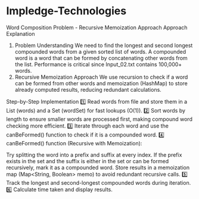 # Impledge-Technologies

Word Composition Problem - Recursive Memoization Approach
Approach Explanation
1. Problem Understanding
We need to find the longest and second longest compounded words from a given sorted list of words.
A compounded word is a word that can be formed by concatenating other words from the list.
Performance is critical since Input_02.txt contains 100,000+ words.
2. Recursive Memoization Approach
We use recursion to check if a word can be formed from other words and memoization (HashMap) to store already computed results, reducing redundant calculations.

Step-by-Step Implementation
1️⃣ Read words from file and store them in a List (words) and a Set (wordSet) for fast lookups (O(1)).
2️⃣ Sort words by length to ensure smaller words are processed first, making compound word checking more efficient.
3️⃣ Iterate through each word and use the canBeFormed() function to check if it is a compounded word.
4️⃣ canBeFormed() function (Recursive with Memoization):

Try splitting the word into a prefix and suffix at every index.
If the prefix exists in the set and the suffix is either in the set or can be formed recursively, mark it as a compounded word.
Store results in a memoization map (Map<String, Boolean> memo) to avoid redundant recursive calls.
5️⃣ Track the longest and second-longest compounded words during iteration.
6️⃣ Calculate time taken and display results.


